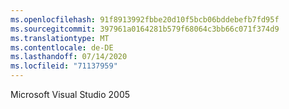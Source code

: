 ```yaml
---
ms.openlocfilehash: 91f8913992fbbe20d10f5bcb06bddebefb7fd95f
ms.sourcegitcommit: 397961a0164281b579f68064c3bb66c071f374d9
ms.translationtype: MT
ms.contentlocale: de-DE
ms.lasthandoff: 07/14/2020
ms.locfileid: "71137959"
---
```

Microsoft Visual Studio 2005